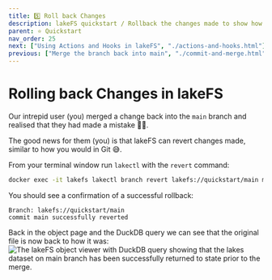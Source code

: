 ```yaml
---
title: 5️⃣ Roll back Changes
description: lakeFS quickstart / Rollback the changes made to show how lakeFS can be used to revert changes made in error. 
parent: ⭐ Quickstart
nav_order: 25
next: ["Using Actions and Hooks in lakeFS", "./actions-and-hooks.html"]
previous: ["Merge the branch back into main", "./commit-and-merge.html"]
---
```


# Rolling back Changes in lakeFS

Our intrepid user (you) merged a change back into the `main` branch and realised that they had made a mistake 🤦🏻. 

The good news for them (you) is that lakeFS can revert changes made, similar to how you would in Git 😅. 

From your terminal window run `lakectl` with the `revert` command:

```bash
docker exec -it lakefs lakectl branch revert lakefs://quickstart/main main --parent-number 1 --yes
```
You should see a confirmation of a successful rollback:
```
Branch: lakefs://quickstart/main
commit main successfully reverted
```

Back in the object page and the DuckDB query we can see that the original file is now back to how it was: 
<img src="{{ site.baseurl }}/assets/img/quickstart/duckdb-main-02.png" alt="The lakeFS object viewer with DuckDB query showing that the lakes dataset on main branch has been successfully returned to state prior to the merge." class="quickstart"/>
